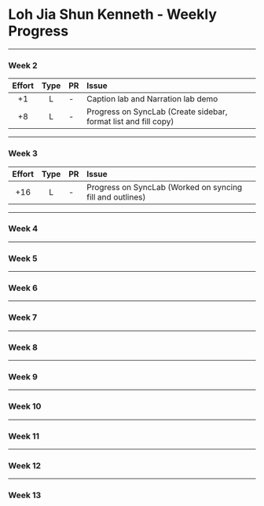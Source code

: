 # Loh Jia Shun Kenneth - Weekly Progress

---

### Week 2

Effort| Type | PR | Issue
:----:|:----:|:-----------|:------
+1 | L | - | Caption lab and Narration lab demo
+8 | L | - | Progress on SyncLab (Create sidebar, format list and fill copy)

---
### Week 3

Effort| Type | PR | Issue
:----:|:----:|:-----------|:------
+16 | L | - | Progress on SyncLab (Worked on syncing fill and outlines)

---
### Week 4

---
### Week 5

---
### Week 6

---
### Week 7

---
### Week 8

---
### Week 9

---
### Week 10

---
### Week 11

---
### Week 12

---
### Week 13

